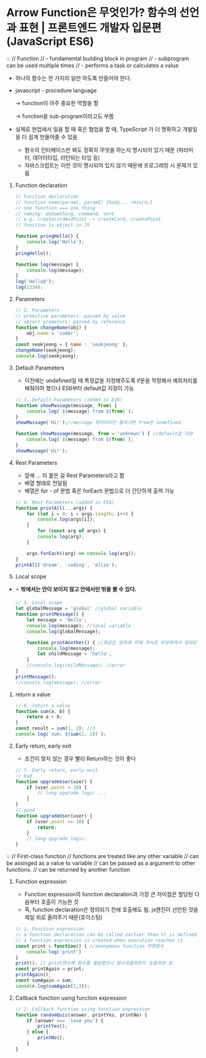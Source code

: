 # Arrow Function은 무엇인가? 함수의 선언과 표현 | 프론트엔드 개발자 입문편(JavaScript ES6)

<aside>
💡 // Function
// - fundamental building block in program
// - subprogram can be used multiple times
// - performs a task or calculates a value

- 하나의 함수는 한 가지의 일만 하도록 만들어야 한다.
- javascript - procedure language
    
    → function이 아주 중요한 역할을 함
    
    → function을 sub-program이라고도 부름
    
- 실제로 현업에서 일을 할 때 혹은 협업을 할 때, TypeScript 가 더 명확하고 개발일을 더 쉽게 만들어줄 수 있음
    - 함수의 인터페이스만 봐도 정확히 무엇을 하는지 명시되어 있기 때문 (파라미터, 데이터타입, 리턴되는 타입 등)
    - 자바스크립트는 이런 것이 명시되어 있지 않기 때문에 프로그래밍 시 문제가 있음
</aside>

1. Function declaration
    
    ```jsx
    // Function declaration
    // function name(param1, param2) {body... return;}
    // one function === one thing
    // naming: doSomthing, command, verb
    // e.g. createCardAndPoint -> createCard, createPoint 
    // function is object in JS
    
    function pringHello() {
        console.log('Hello');
    }
    pringHello();
    
    function log(message) {
        console.log(message);
    }
    log('Hello@');
    log(1234);
    ```
    

1. Parameters
    
    ```jsx
    // 2. Parameters
    // premitive parameters: passed by value
    // object prameters: passed by reference
    function changeName(obj) {
        obj.name = 'coder';
    }
    const seokjeong = { name : 'seokjeong' };
    changeName(seokjeong);
    console.log(seokjeong);
    ```
    

1. Default Parameters
    - 이전에는 undefined일 때 특정값을 지정해주도록 if문을 작정해서 예외처리를 해줘야하 했으나 ES6부터 default값 지정이 가능
    
    ```jsx
    // 3. Default Parameters (added in ES6)
    function showMassage(message, from) {
        console.log(`${message} from ${from}`);
    }
    showMassage('Hi!');//message 파라미터만 들어가면 from은 undefined
    
    function showMassage(message, from = 'unknown') { //default값 지정
        console.log(`${message} from ${from}`);
    }
    showMassage('Hi!');
    ```
    

1. Rest Parameters
    - 앞에 ... 이 붙은 걸 Rest Parameters라고 함
    - 배열 형태로 전달됨
    - 배열은 for - of 문법 혹은 forEach 문법으로 더 간단하게 출력 가능
    
    ```jsx
    // 4. Rest Parameters (added in ES6)
    function printAll(...args) {
        for (let i = 0; i < args.length; i++) {
            console.log(args[i]);
        }
    		for (const arg of args) {
            console.log(arg);
        }
    
        args.forEach((arg) => console.log(arg));
    }
    printAll('dream', 'coding', 'ellie');
    ```
    
2. Local scope
- ⭐️ **밖에서는 안이 보이지 않고 안에서만 밖을 볼 수 있다.**
    
    ```jsx
    // 5. Local scope
    let globalMessage = 'global' //global variable
    function printMessage() {
        let message = 'Hello';
        console.log(message); //local variable
        console.log(globalMessage);
    
        function printAnother() { //똑같은 원칙에 의해 자식은 부모에게서 정의된 것을 확인할 수 있지만 자식에게서 정의된 것을 부모에게서 보려고 하면 에러가 남.
            console.log(message);
            let childMessage = 'hello';
        }
        //console.log(childMessage); //error
    }
    printMessage();
    //console.log(message); //error
    ```
    

1. return a value
    
    ```jsx
    // 6. return a value
    function sum(a, b) {
        return a + b;
    }
    const result = sum(1, 2); //3
    console.log(`sum: ${sum(1, 2)}`);
    ```
    
2. Early return, early exit
    - 조건이 맞지 않는 경우 빨리 Return하는 것이 좋다
    
    ```jsx
    // 7. Early return, early exit
    // bad
    function upgradeUser(user) {
        if (user.point > 10) {
            // long upgrade logic ...
        }
    }
    // good
    function upgradeUser(user) {
        if (user.point <= 10) {
            return;
        }
        // long upgrade logic..
    }
    ```
    

<aside>
💡 // First-class function
// functions are treated like any other variable
// can be assinged as a value to variable
// can be passed as a argument to other functions.
// can be returned by another function

</aside>

1. Function expression
    - Function expression의 function declaration과 가장 큰 차이점은 할당된 다음부터 호출이 가능한 것
    - 즉, function declaration은 정의되기 전에 호출해도 됨. js엔진이 선언된 것을 제일 위로 올려주기 때문(호이스팅)
    
    ```jsx
    // 1. Function expression
    // a function declaration can be called earlier than it is defined (hoisted)
    // a function expression is created when execution reaches it.
    const print = function() { //anonymous function 익명함수
        console.log('print')
    }
    print(); // print변수에 함수를 할당했으니 함수호출하듯이 호출하면 됨
    const printAgain = print;
    printAgain();
    const sumAgain = sum;
    console.log(sumAgain(1,3));
    ```
    

1. Callback function using function expression
    
    ```jsx
    // 2. Callback function using function expression
    function randomQuiz(answer, printYes, printNo) {
        if (answer === 'love you') {
            printYes();
        } else {
            printNo();
        }
    }
    ```